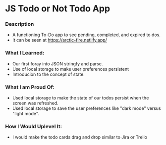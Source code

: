 # JS Todo or Not Todo App

### Description

- A functioning To-Do app to see pending, completed, and expired to dos.
- It can be seen at https://arctic-fire.netlify.app/

### What I Learned:

- Our first foray into JSON stringfy and parse.
- Use of local storage to make user preferences persistent
- Introducion to the concept of state.

### What I am Proud Of:

- Used local storage to make the state of our todos persist when the screen was refreshed.
- Used local storage to save the user preferences like "dark mode" versus "light mode".

### How I Would Uplevel It:

- I would make the todo cards drag and drop similar to Jira or Trello
